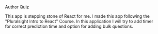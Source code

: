 Author Quiz

This app is stepping stone of React for me. I made this app following the "Pluralsight Intro to React" Course. In this application I will try to add timer for correct prediction time and option for adding bulk questions.
